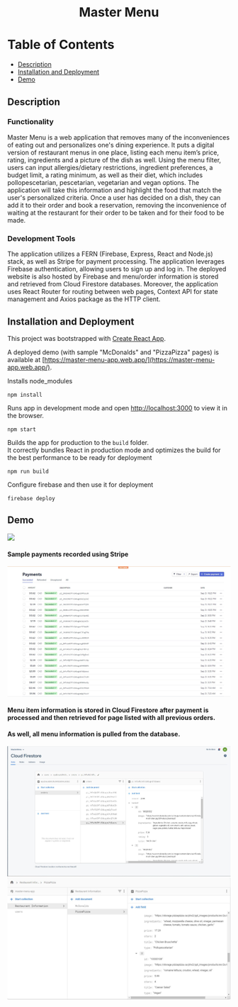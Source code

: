 <div align="center">
  
  # Master Menu 

</div>

# Table of Contents
- [Description](#description)
- [Installation and Deployment](#installation-and-deployment)
- [Demo](#demo)

<a name="description"></a>
## Description 

### Functionality
Master Menu is a web application that removes many of the inconveniences of eating out and personalizes one's dining experience. It puts a digital version of restaurant menus in one place, listing each menu item’s price, rating, ingredients and a picture of the dish as well. Using the menu filter, users can input allergies/dietary restrictions, ingredient preferences, a budget limit, a rating minimum, as well as their diet, which includes pollopescetarian, pescetarian, vegetarian and vegan options. 
The application will take this information and highlight the food that match the user's personalized criteria. 
Once a user has decided on a dish, they can add it to their order and book a reservation, removing the inconvenience of waiting at the restaurant for their order to be taken and for their food to be made. 

### Development Tools
The application utilizes a FERN (Firebase, Express, React and Node.js) stack, as well as Stripe for payment processing. The application leverages Firebase authentication, allowing users to sign up and log in. The deployed website is also hosted by Firebase and menu/order information is stored and retrieved from Cloud Firestore databases. Moreover, the application uses React Router for routing between web pages, Context API for state management and Axios package as the HTTP client. 

<a name="installation-and-deployment"></a>
## Installation and Deployment
This project was bootstrapped with [Create React App](https://github.com/facebook/create-react-app).

A deployed demo (with sample "McDonalds" and "PizzaPizza" pages) is available at [https://master-menu-app.web.app/](https://master-menu-app.web.app/).

Installs node_modules
```
npm install
```

Runs app in development mode and open [http://localhost:3000](http://localhost:3000) to view it in the browser.
```
npm start
```

Builds the app for production to the `build` folder.<br />
It correctly bundles React in production mode and optimizes the build for the best performance to be ready for deployment
```
npm run build
```

Configure firebase and then use it for deployment
```
firebase deploy
```


<a name="demo"></a>
## Demo 
![](Demo.gif) <br/>

#### Sample payments recorded using Stripe 
![](stripe.jpg)

#### Menu item information is stored in Cloud Firestore after payment is processed and then retrieved for page listed with all previous orders.
#### As well, all menu information is pulled from the database.  
![](firestore.jpg)
![](database.jpg)




 




